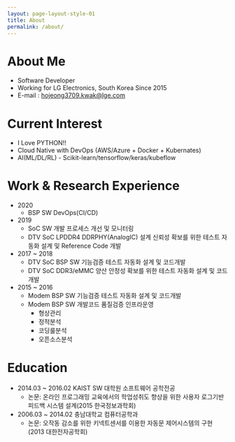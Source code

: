 ```yaml
---
layout: page-layout-style-01
title: About
permalink: /about/
---
```


# About Me
- Software Developer
- Working for LG Electronics, South Korea Since 2015
- E-mail : hojeong3709.kwak@lge.com

# Current Interest
- I Love PYTHON!!
- Cloud Native with DevOps (AWS/Azure + Docker + Kubernates)
- AI(ML/DL/RL) - Scikit-learn/tensorflow/keras/kubeflow

# Work & Research Experience
- 2020
    - BSP SW DevOps(CI/CD)
- 2019
    - SoC SW 개발 프로세스 개선 및 모니터링
    - DTV SoC LPDDR4 DDRPHY(AnalogIC) 설계 신뢰성 확보를 위한 테스트 자동화 설계 및 Reference Code 개발
- 2017 ~ 2018 
    - DTV SoC BSP SW 기능검증 테스트 자동화 설계 및 코드개발
    - DTV SoC DDR3/eMMC 양산 안정성 확보를 위한 테스트 자동화 설계 및 코드개발
- 2015 ~ 2016 
    - Modem BSP SW 기능검증 테스트 자동화 설계 및 코드개발
    - Modem BSP SW 개발코드 품질검증 인프라운영
        - 형상관리
        - 정적분석
        - 코딩룰분석
        - 오픈소스분석

# Education
- 2014.03 ~ 2016.02 KAIST SW 대학원 소프트웨어 공학전공
    - 논문: 온라인 프로그래밍 교육에서의 학업성취도 향상을 위한 사용자 로그기반 피드백 시스템 설계(2015 한국정보과학회)
- 2006.03 ~ 2014.02 충남대학교 컴퓨터공학과
    - 논문: 오작동 감소를 위한 키넥트센서를 이용한 자동문 제어시스템의 구현(2013 대한전자공학회)
